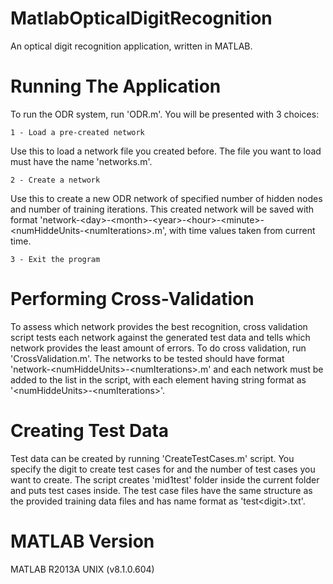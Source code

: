 MatlabOpticalDigitRecognition
=============================

An optical digit recognition application, written in MATLAB.

Running The Application
=======================

To run the ODR system, run 'ODR.m'. You will be presented with 3 choices:

    1 - Load a pre-created network

Use this to load a network file you created before. The file you want to load must have the name
'networks.m'.

    2 - Create a network

Use this to create a new ODR network of specified number of hidden nodes and number of training
iterations. This created network will be saved with format
'network-\<day\>-\<month\>-\<year\>-\<hour\>-\<minute\>-\<numHiddeUnits-\<numIterations\>.m', with time values
taken from current time.

    3 - Exit the program

Performing Cross-Validation
===========================

To assess which network provides the best recognition, cross validation script tests each network
against the generated test data and tells which network provides the least amount of errors. To
do cross validation, run 'CrossValidation.m'. The networks to be tested should have format
'network-\<numHiddeUnits\>-\<numIterations\>.m' and each network must be added to the list in the
script, with each element having string format as '\<numHiddeUnits\>-\<numIterations\>'.

Creating Test Data
==================

Test data can be created by running 'CreateTestCases.m' script. You specify the digit to create
test cases for and the number of test cases you want to create. The script creates 'mid1test'
folder inside the current folder and puts test cases inside. The test case files have the same
structure as the provided training data files and has name format as 'test\<digit\>.txt'.

MATLAB Version
==============

MATLAB R2013A UNIX (v8.1.0.604)

